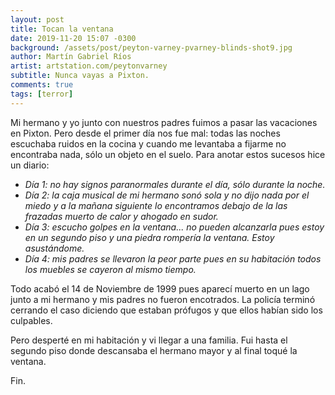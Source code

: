 ```yaml
---
layout: post
title: Tocan la ventana
date: 2019-11-20 15:07 -0300
background: /assets/post/peyton-varney-pvarney-blinds-shot9.jpg
author: Martín Gabriel Ríos
artist: artstation.com/peytonvarney
subtitle: Nunca vayas a Pixton.
comments: true
tags: [terror]
---
```


Mi hermano y yo junto con nuestros padres fuimos a pasar las vacaciones en
Pixton. Pero desde el primer día nos fue mal: todas las noches escuchaba ruidos
en la cocina y cuando me levantaba a fijarme no encontraba nada, sólo un objeto
en el suelo. Para anotar estos sucesos hice un diario:

* *Día 1: no hay signos paranormales durante el día, sólo durante la noche.*
* *Día 2: la caja musical de mi hermano sonó sola y no dijo nada por el miedo y
  a la mañana siguiente lo encontramos debajo de la las frazadas muerto de
  calor y ahogado en sudor.*
* *Día 3: escucho golpes en la ventana... no pueden alcanzarla pues estoy en un
  segundo piso y una piedra rompería la ventana. Estoy asustándome.*
* *Día 4: mis padres se llevaron la peor parte pues en su habitación todos los
  muebles se cayeron al mismo tiempo.*

Todo acabó el 14 de Noviembre de 1999 pues aparecí muerto en un lago junto a mi
hermano y mis padres no fueron encotrados. La policía terminó cerrando el caso
diciendo que estaban prófugos y que ellos habían sido los culpables.

Pero desperté en mi habitación y vi llegar a una familia. Fui hasta el segundo
piso donde descansaba el hermano mayor y al final toqué la ventana.

Fin.
